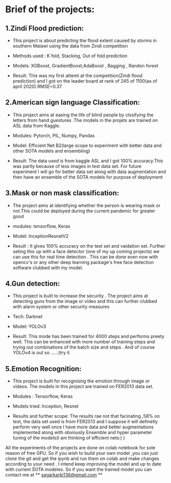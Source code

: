 

# Brief of the projects:
  

  
## 1.Zindi Flood prediction:
  - This project is about predicting the  flood extent caused by storms in southern Malawi  using the data from Zindi competition
  - Methods used : K fold, Stacking, Out of fold prediction
 
  - Models: XGBoost, GradientBoost,AdaBoost , Bagging , Randon forest
 
  - Result: This was my first attemt at the competition(Zindi flood prediction) and I got on the leader board at rank of 245 of 1100(as of april 2020).RMSE=0.37
 


## 2.American sign language Classification:
 - This project aims at easing the life of blind people by clssifying the letters from hand guestures .The models in the projets are trained on ASL data from Kaggle.
 - Modules: Pytorch, PIL, Numpy, Pandas

 - Model: Efficient Net B2(large scope to experiment with better data and other SOTA models and ensembling)

 - Result: The data used is from kaggle ASL and I got 100% accuracy.This was partly because of less images in test data set. For future experiment I will go for better data set along with data augmentation and then have an ensemble of the SOTA models for purpose of deployment

## 3.Mask or non mask classification:
 - The project aims at identifying whether the person is wearing mask or not.This could be deployed during the current pandemic for greater good

 - modules: tensorflow, Keras

 - Model: InceptionResnetV2

 - Result : It gives 100% accuracy on the test set and vaidation set. Further seting this up with a face detector (one of my up coming projects) we can use this for real time detection . This can be done even now with opencv's or any other deep learning package's free face detection software clubbed with my model.

## 4.Gun detection:
  - This project is built to increase the security . The project aims at detecting guns from the image or video and this can further clubbed with alarm system or other security measures
 - Tech: Darknet


 - Model: YOLOv3 

 - Result: This mode has been trained for 4000 steps and performs preety well. This can be enhanced with more number of training steps and trying out combinations of the batch size and steps . And of course YOLOv4 is out so .....:)try it

## 5.Emotion Recognition:
 - This project is built for recognising the emotion through image or videos. The models in this project are trained on FER2013 data set. 

 - Modules : Tensorflow, Keras

 - Models tried: Inception, Resnet

 - Results and further scope: The results rae not that facinating ,58% on test, the data set used is from FER2013 and I suppose it will definetly perform very well once I have more data and better augmentations implemented along with obviously Ensemble and hyper parameter tuning of the models(I am thinking of efficient nets:) ) 
 
 
 
 
 
 All the experiments of the projects are done on colab notebook for sole reason of free GPU. So if you wish to build your own model ,you can just clone the git and get the ipynb and run them on colab  and make changes according to your need . I intend keep improving the model and up to date with current SOTA modeles. So if you want the trained model you can contact me at ** sagarkarki136@gmail.com  **
